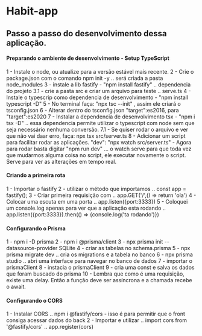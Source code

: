 # Habit-app
## Passo a passo do desenvolvimento dessa aplicação.
#### Preparando o ambiente de desenvolvimento - Setup TypeScript
1 - Instale o node, ou atualize para a versão estável mais recente.
2 - Crie o package.json com o comando npm init -y .. será criada a pasta node_modules
3 - instale a lib fastify - "npm install fastify" .. dependencia do projeto
3.1 - crie a pasta src e criar um arquivo para teste .. serve.ts
4 - Instale o typescrip como dependencia de desenvolvimento - "npm install typescript -D"
5 - No terminal faça: "npx tsc --init" , assim ele criará o tsconfig.json
6 - Alterar dentro do tsconfig.json "target":es2016, para "target":es2020
7 - Instalar a dependencia de desenvolvimento tsx - "npm i tsx -D" .. essa dependencia permite utilizar o typescript com node sem que seja necessário nenhuma conversão.
7.1 - Se quiser rodar o arquivo e ver que não vai daar erro, faça: npx tsx src/server.ts
8 - Adicionar um script para facilitar rodar as aplicações. "dev": "npx watch src/server.ts" - Agora para rodar basta digitar "npm run dev" ... o watch serve para que toda vez que mudarmos alguma coisa no script, ele executar novamente o script. Serve para ver as alterações em tempo real.
#### Criando a primeira rota
1 - Importar o fastify
2 - utilizar o método que importamos .. const app = fastify();
3 - Criar primeira requisição com .. app.GET('/',() => return 'ola')
4 - Colocar uma escuta em uma porta .. app.listen({port:3333})
5 - Coloquei um console.log apenas para ver que a aplicação esta rodando .. app.listen({port:3333}).then(() => {console.log('ta rodando')})
#### Configurando o Prisma
1 - npm i -D prisma
2 - npm i @prisma/client
3 - npx prisma init --datasource-provider SQLite
4 - criar as tabelas no schema.prisma
5 - npx prisma migrate dev .. cria os migrations e a tabela no banco
6 - npx prisma studio  ..  abri uma interface para navegar no banco de dados
7 - importar o prismaClient
8 - instacia o prismaClient
9 - cria uma const e salva os dados que foram buscado do prisma
10 - Lembra que como é uma requisição, existe uma delay. Então a função deve ser assíncrona e a chamada recebe o await.
#### Configurando o CORS
1 - Instalar CORS .. npm i @fastify/cors - isso é para permitir que o front consiga acessar dados do back
2 - Importar e utilizar .. import cors from '@fastify/cors' .. app.register(cors)